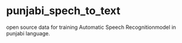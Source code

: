 # punjabi_spech_to_text
open source data for training Automatic Speech Recognitionmodel in punjabi language.

